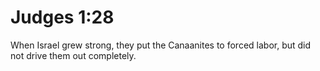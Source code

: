 # Judges 1:28

When Israel grew strong, they put the Canaanites to forced labor, but did not drive them out completely.
